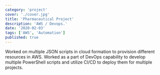 ```yaml
---
category: 'project'
cover: './cover.jpg'
title: 'Pharmaceutical Project'
description: 'AWS / Devops.'
date: '2020-02-03'
tags: ['AWS', 'Automation']
published: true
---
```


Worked on multiple JSON scripts in cloud formation to provision different resources in AWS. Worked as a part of DevOps capability to develop multiple PowerShell scripts and utilize CI/CD to deploy them for multiple projects. 
